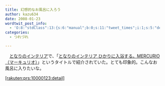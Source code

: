 ```yaml
---
title: 幻想的なお風呂に入ろう
author: kazu634
date: 2008-01-23
wordtwit_post_info:
  - 'O:8:"stdClass":13:{s:6:"manual";b:0;s:11:"tweet_times";i:1;s:5:"delay";i:0;s:7:"enabled";i:1;s:10:"separation";s:2:"60";s:7:"version";s:3:"3.7";s:14:"tweet_template";b:0;s:6:"status";i:2;s:6:"result";a:0:{}s:13:"tweet_counter";i:2;s:13:"tweet_log_ids";a:1:{i:0;i:3643;}s:9:"hash_tags";a:0:{}s:8:"accounts";a:1:{i:0;s:7:"kazu634";}}'
categories:
  - つれづれ

---
```

<div class="section">
<p>
    　<a href="http://nanigashi3.blog40.fc2.com/" onclick="__gaTracker('send', 'event', 'outbound-article', 'http://nanigashi3.blog40.fc2.com/', 'となりのインテリア');" target="_blank">となりのインテリア</a>で、「<a href="http://nanigashi3.blog40.fc2.com/blog-entry-262.html" onclick="__gaTracker('send', 'event', 'outbound-article', 'http://nanigashi3.blog40.fc2.com/blog-entry-262.html', 'となりのインテリア ひかりに入浴する。MERCURIO（マーキュリオ）');" target="_blank">となりのインテリア ひかりに入浴する。MERCURIO（マーキュリオ）</a>」というタイトルで紹介されていた。とても印象的。こんなお風呂に入りたいな。
</p>
  
<p>
<a href="http://d.hatena.ne.jp/rakuten/prs/10000123" onclick="__gaTracker('send', 'event', 'outbound-article', 'http://d.hatena.ne.jp/rakuten/prs/10000123', '[rakuten:prs:10000123:detail]');">[rakuten:prs:10000123:detail]</a>
</p>
</div>

